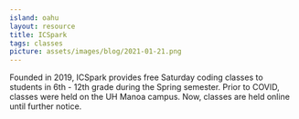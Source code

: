 ```yaml
---
island: oahu
layout: resource
title: ICSpark
tags: classes
picture: assets/images/blog/2021-01-21.png
---
```


Founded in 2019, ICSpark provides free Saturday coding classes to students in 6th - 12th grade during the Spring semester. Prior to COVID, classes were held on the UH Manoa campus. Now, classes are held online until further notice.  
